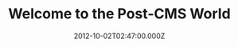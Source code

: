 ---
title: "Welcome to the Post-CMS World"
date: 2012-10-02T02:47:00.000Z
posted_date: 2015-05-03T02:47:00.000Z
editor_recommends: 3
type: Article
slug: links/welcome-to-the-post-cms-world
source: Ben Balter
link: http://ben.balter.com/2012/10/01/welcome-to-the-post-cms-world/
tool:
  - jekyll
---